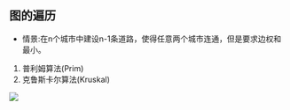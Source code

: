 ## 图的遍历

* 情景:在n个城市中建设n-1条道路，使得任意两个城市连通，但是要求边权和最小。

1. 普利姆算法(Prim)
2. 克鲁斯卡尔算法(Kruskal)

![](C:/Users/LoadingV/Pictures/Saved%20Pictures/QQ%E6%88%AA%E5%9B%BE20190415125312.png)